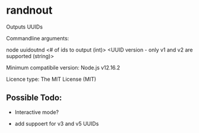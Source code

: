 # randnout

Outputs UUIDs

Commandline arguments:

node uuidoutnd &lt;&#35; of ids to output (int)&gt; &lt;UUID version - only v1 and v2 are supported (string)&gt;

Minimum compatibile version: Node.js v12.16.2

Licence type: The MIT License (MIT)

## Possible Todo:

* Interactive mode?

* add suppoert for v3 and v5 UUIDs

